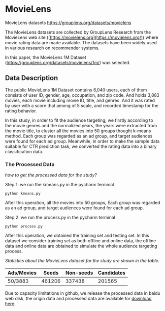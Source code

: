# MovieLens

MovieLens datasets https://grouplens.org/datasets/movielens

The MovieLens datasets are collected by GroupLens Research from the MovieLens web site ([https://movielens.org](https://movielens.org/)) where movie rating data are made available. The datasets have been widely used in various research on recommender systems.

In this paper,  the MovieLens 1M Dataset (https://grouplens.org/datasets/movielens/1m/)  was selected. 



## Data Description

The public MovieLens 1M Dataset contains 6,040 users, each of them consists of user ID, gender, age, occupation, and zip code. And holds 3,883 movies, each movie including movie ID, title, and genres. And it was rated by user with a score that among of 5 scale, and recorded timestamp for the rating behavior.

 In this study, in order to fit the audience targeting, we firstly according to the movie genres and the normalized years, the years were extracted from the movie title, to cluster all the movies into 50 groups thought k-means method. Each group was regarded as an ad group, and target audiences were found for each ad group. Meanwhile, in order to make the sample data suitable for CTR prediction task, we converted the rating data into a binary classification data.

### The Processed Data

*how to get the processed data for the study?*

Step 1: we run the kmeans.py in the pycharm  terminal

```
python kmeans.py
```

After this operation, all the movies into 50 groups, Each group was regarded as an ad group, and target audiences were found for each ad group.

Step 2: we run the process.py in the pycharm  terminal

```
python process.py
```

After this operation,  we obtained the training set and testing set. In this dataset we consider training set as both offline and online data, the offline data and online data are obtained to simulate the whole audience targeting process.



*Statistics about the MovieLens dataset  for the study are shown in the table.*

| Ads/Movies | Seeds  | Non-seeds | Candidates |
| ---------- | ------ | --------- | ---------- |
| 50/3883    | 461206 | 337438    | 201565     |

Due to capacity limitations in github, we release the processed data in baidu  web disk,  the origin data and  processed data are available for [download here](https://pan.baidu.com/s/1E9G9cPV9Bl06o_WmGmlfaA?pwd=uhc0).



